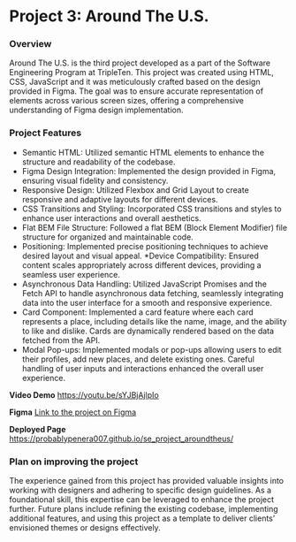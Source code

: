 # Project 3: Around The U.S.

### Overview

Around The U.S. is the third project developed as a part of the Software Engineering Program at TripleTen. This project was created using HTML, CSS, JavaScript and it was meticulously crafted based on the design provided in Figma. The goal was to ensure accurate representation of elements across various screen sizes, offering a comprehensive understanding of Figma design implementation.

### Project Features

* Semantic HTML: Utilized semantic HTML elements to enhance the structure and readability of the codebase.
* Figma Design Integration: Implemented the design provided in Figma, ensuring visual fidelity and consistency.
* Responsive Design: Utilized Flexbox and Grid Layout to create responsive and adaptive layouts for different devices.
* CSS Transitions and Styling: Incorporated CSS transitions and styles to enhance user interactions and overall aesthetics.
* Flat BEM File Structure: Followed a flat BEM (Block Element Modifier) file structure for organized and maintainable code.
* Positioning: Implemented precise positioning techniques to achieve desired layout and visual appeal.
*Device Compatibility: Ensured content scales appropriately across different devices, providing a seamless user experience.
* Asynchronous Data Handling: Utilized JavaScript Promises and the Fetch API to handle asynchronous data fetching, seamlessly integrating data into the user interface for a smooth and responsive experience.
* Card Component: Implemented a card feature where each card represents a place, including details like the name, image, and the ability to like and dislike. Cards are dynamically rendered based on the data fetched from the API.
* Modal Pop-ups: Implemented modals or pop-ups allowing users to edit their profiles, add new places, and delete existing ones. Careful handling of user inputs and interactions enhanced the overall user experience.

**Video Demo**
https://youtu.be/sYJBjAjlpIo

**Figma**
[Link to the project on Figma](https://www.figma.com/file/ii4xxsJ0ghevUOcssTlHZv/Sprint-3%3A-Around-the-US?node-id=0%3A1)

**Deployed Page**
https://probablypenera007.github.io/se_project_aroundtheus/

### Plan on improving the project

The experience gained from this project has provided valuable insights into working with designers and adhering to specific design guidelines. As a foundational skill, this expertise can be leveraged to enhance the project further. Future plans include refining the existing codebase, implementing additional features, and using this project as a template to deliver clients’ envisioned themes or designs effectively.
